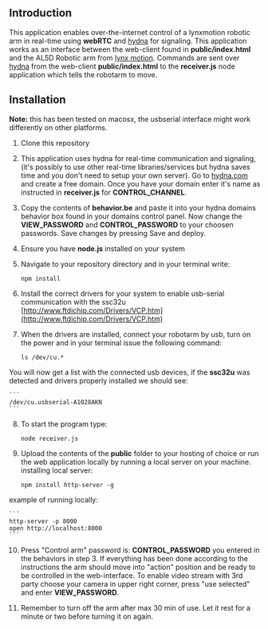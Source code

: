 ## Introduction ##

This application enables over-the-internet control of a lynxmotion robotic arm in real-time using **webRTC** and [hydna](https://hydna.com) for signaling. This application works as an interface between the web-client found in **public/index.html** and the AL5D Robotic arm from [lynx motion](http://www.lynxmotion.com). Commands are sent over [hydna](https://hydna.com) from the web-client **public/index.html** to the **receiver.js** node application which tells the robotarm to move.


## Installation ##

**Note:** this has been tested on macosx, the usbserial interface might work differently on other platforms. 

1. Clone this repository
2. This application uses hydna for real-time communication and signaling, (it's possibly to use other real-time libraries/services but hydna saves time and you don't need to setup your own server). Go to [hydna.com](https://hydna.com) and create a free domain. Once you have your domain enter it's name as instructed in **receiver.js** for **CONTROL_CHANNEL**.
3. Copy the contents of **behavior.be** and paste it into your hydna domains behavior box found in your domains control panel. Now change the **VIEW_PASSWORD** and **CONTROL_PASSWORD** to your choosen passwords. Save changes by pressing Save and deploy.
4. Ensure you have **node.js** installed on your system
5. Navigate to your repository directory and in your terminal write:

    ```
    npm install
    ```
6. Install the correct drivers for your system to enable usb-serial communication with the ssc32u [http://www.ftdichip.com/Drivers/VCP.htm](http://www.ftdichip.com/Drivers/VCP.htm)
7. When the drivers are installed, connect your robotarm by usb, turn on the power and in your terminal issue the following command:

    ```
    ls /dev/cu.*
    ```
You will now get a list with the connected usb devices, if the **ssc32u** was detected and drivers properly installed we should see: 

    ```
    /dev/cu.usbserial-A1028AKN
    ```
8. To start the program type:

    ```
    node receiver.js
    ```
9. Upload the contents of the **public** folder to your hosting of choice or run the web application locally by running a local server on your machine.
installing local server:

    ```
    npm install http-server -g
    ```
example of running locally:

    ```
    http-server -p 8000
    open http://localhost:8000
    ```
10. Press "Control arm" password is: **CONTROL_PASSWORD** you entered in the behaviors in step 3. If everything has been done according to the instructions the arm should move into "action" position and be ready to be controlled in the web-interface. To enable video stream with 3rd party choose your camera in upper right corner, press "use selected" and enter **VIEW_PASSWORD**.

11. Remember to turn off the arm after max 30 min of use. Let it rest for a minute or two before turning it on again.

